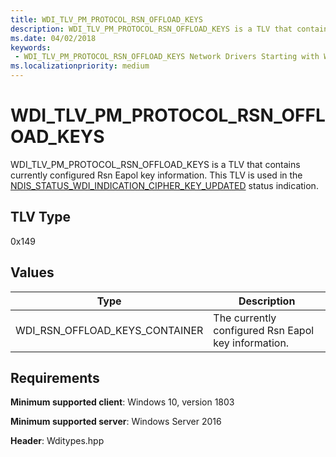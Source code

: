 ```yaml
---
title: WDI_TLV_PM_PROTOCOL_RSN_OFFLOAD_KEYS
description: WDI_TLV_PM_PROTOCOL_RSN_OFFLOAD_KEYS is a TLV that contains currently configured Rsn Eapol key information.
ms.date: 04/02/2018
keywords:
 - WDI_TLV_PM_PROTOCOL_RSN_OFFLOAD_KEYS Network Drivers Starting with Windows Vista
ms.localizationpriority: medium
---
```


# WDI_TLV_PM_PROTOCOL_RSN_OFFLOAD_KEYS

WDI_TLV_PM_PROTOCOL_RSN_OFFLOAD_KEYS is a TLV that contains currently configured Rsn Eapol key information. This TLV is used in the [NDIS_STATUS_WDI_INDICATION_CIPHER_KEY_UPDATED](ndis-status-wdi-indication-cipher-key-updated.md) status indication.

## TLV Type

0x149

## Values

| Type | Description |
| --- | --- |
| WDI_RSN_OFFLOAD_KEYS_CONTAINER | The currently configured Rsn Eapol key information. |

## Requirements

**Minimum supported client**: Windows 10, version 1803

**Minimum supported server**: Windows Server 2016

**Header**: Wditypes.hpp

